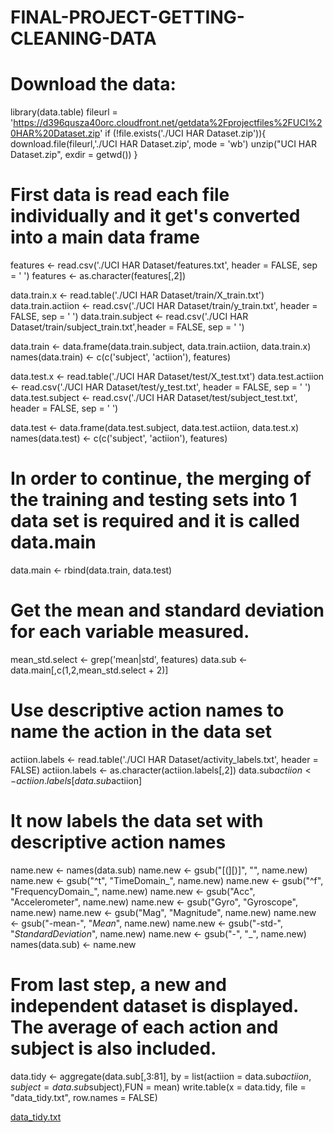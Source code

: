 # FINAL-PROJECT-GETTING-CLEANING-DATA


# Download the data:
library(data.table)
fileurl = 'https://d396qusza40orc.cloudfront.net/getdata%2Fprojectfiles%2FUCI%20HAR%20Dataset.zip'
if (!file.exists('./UCI HAR Dataset.zip')){
  download.file(fileurl,'./UCI HAR Dataset.zip', mode = 'wb')
  unzip("UCI HAR Dataset.zip", exdir = getwd())
}

# First data is read each file individually and it get's converted into a main data frame
features <- read.csv('./UCI HAR Dataset/features.txt', header = FALSE, sep = ' ')
features <- as.character(features[,2])

data.train.x <- read.table('./UCI HAR Dataset/train/X_train.txt')
data.train.actiion <- read.csv('./UCI HAR Dataset/train/y_train.txt', header = FALSE, sep = ' ')
data.train.subject <- read.csv('./UCI HAR Dataset/train/subject_train.txt',header = FALSE, sep = ' ')

data.train <-  data.frame(data.train.subject, data.train.actiion, data.train.x)
names(data.train) <- c(c('subject', 'actiion'), features)

data.test.x <- read.table('./UCI HAR Dataset/test/X_test.txt')
data.test.actiion <- read.csv('./UCI HAR Dataset/test/y_test.txt', header = FALSE, sep = ' ')
data.test.subject <- read.csv('./UCI HAR Dataset/test/subject_test.txt', header = FALSE, sep = ' ')

data.test <-  data.frame(data.test.subject, data.test.actiion, data.test.x)
names(data.test) <- c(c('subject', 'actiion'), features)

# In order to continue, the merging of the training and testing sets into 1 data set is required and it is called data.main
data.main <- rbind(data.train, data.test)

# Get the mean and standard deviation for each variable measured.
mean_std.select <- grep('mean|std', features)
data.sub <- data.main[,c(1,2,mean_std.select + 2)]

# Use descriptive action names to name the action in the data set
actiion.labels <- read.table('./UCI HAR Dataset/activity_labels.txt', header = FALSE)
actiion.labels <- as.character(actiion.labels[,2])
data.sub$actiion <- actiion.labels[data.sub$actiion]

# It now labels the data set with descriptive action names
name.new <- names(data.sub)
name.new <- gsub("[(][)]", "", name.new)
name.new <- gsub("^t", "TimeDomain_", name.new)
name.new <- gsub("^f", "FrequencyDomain_", name.new)
name.new <- gsub("Acc", "Accelerometer", name.new)
name.new <- gsub("Gyro", "Gyroscope", name.new)
name.new <- gsub("Mag", "Magnitude", name.new)
name.new <- gsub("-mean-", "_Mean_", name.new)
name.new <- gsub("-std-", "_StandardDeviation_", name.new)
name.new <- gsub("-", "_", name.new)
names(data.sub) <- name.new

# From last step, a new and independent dataset is displayed. The average of each action and subject is also included.
data.tidy <- aggregate(data.sub[,3:81], by = list(actiion = data.sub$actiion, subject = data.sub$subject),FUN = mean)
write.table(x = data.tidy, file = "data_tidy.txt", row.names = FALSE)

[data_tidy.txt](https://github.com/fedjav/FINAL-PROJECT-GETTING-CLEANING-DATA/files/6118034/data_tidy.txt)

